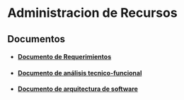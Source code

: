 # Administracion de Recursos

## Documentos

- #### [Documento de Requerimientos](./Documento_de_requerimientos/)
- #### [Documento de análisis tecnico-funcional](./Documento_de_análisis_tecnico-funcional/)
- #### [Documento de arquitectura de software](./Documento_de_arquitectura_de_software/)
